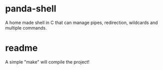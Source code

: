 # panda-shell
A home made shell in C that can manage pipes, redirection, wildcards and multiple commands.

# readme
A simple "make" will compile the project!
